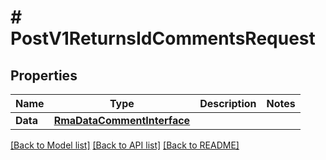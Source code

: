 # # PostV1ReturnsIdCommentsRequest


## Properties 


Name | Type | Description | Notes
------------ | ------------- | ------------- | -------------
**Data**| [**RmaDataCommentInterface**](RmaDataCommentInterface.md) |   |


[[Back to Model list]](../../README.md#models) [[Back to API list]](../../README.md#endpoints) [[Back to README]](../../README.md)

